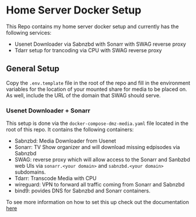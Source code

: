 # Home Server Docker Setup
This Repo contains my home server docker setup and currently has the following services:

* Usenet Downloader via Sabnzbd with Sonarr with SWAG reverse proxy
* Tdarr setup for trancoding via CPU with SWAG reverse proxy


## General Setup
Copy the `.env.template` file in the root of the repo and fill in the environment variables for
the location of your mounted share for media to be placed on. As well, include the URL of the domain that SWAG should serve.

### Usenet Downloader + Sonarr
This setup is done via the `docker-compose-dmz-media.yaml` file located in the root of this repo. It contains the following containers:

* Sabnzbd: Media Downloader from Usenet
* Sonarr: TV Show organizer and will download missing edpisodes via Sabnzbd
* SWAG: reverse proxy which will allow access to the Sonarr and Sanbzbd web UIs via `sonarr.<your domain>` and `sabnzbd.<your domain>` subdomains.
* Tdarr: Transcode Media with CPU
* wireguard: VPN to forward all traffic coming from Sonarr and Sabnzbd
* bind9: povides DNS for Sabnzbd and Sonarr containers.

To see more information on how to set this up check out the documentation [here](./docs/dmz-media-downloader.md)